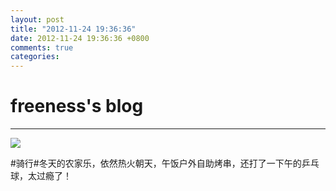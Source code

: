 ```yaml
---
layout: post
title: "2012-11-24 19:36:36"
date: 2012-11-24 19:36:36 +0800
comments: true
categories: 
---
```


# freeness's blog

----------

![](http://okqmqrbgo.bkt.clouddn.com/201211241936361.jpg)

>
\#骑行\#冬天的农家乐，依然热火朝天，午饭户外自助烤串，还打了一下午的乒乓球，太过瘾了！